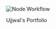 ![Node Workflow](https://github.com/ujjwal04/portfolio/actions/workflows/node.yaml/badge.svg)

Ujjwal's Portfolio
